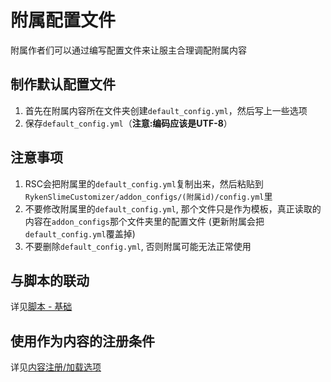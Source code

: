 # 附属配置文件

附属作者们可以通过编写配置文件来让服主合理调配附属内容

## 制作默认配置文件
1. 首先在附属内容所在文件夹创建`default_config.yml`，然后写上一些选项
2. 保存`default_config.yml`（**注意:编码应该是UTF-8**）

## 注意事项
1. RSC会把附属里的`default_config.yml`复制出来，然后粘贴到`RykenSlimeCustomizer/addon_configs/(附属id)/config.yml`里
2. 不要修改附属里的`default_config.yml`, 那个文件只是作为模板，真正读取的内容在`addon_configs`那个文件夹里的配置文件
   (更新附属会把`default_config.yml`覆盖掉)
3. 不要删除`default_config.yml`, 否则附属可能无法正常使用

## 与脚本的联动
详见[脚本 - 基础](scripts-basic/basic.md#附属配置文件)

## 使用作为内容的注册条件
详见[内容注册/加载选项](context-options.md#关于-conditions#)